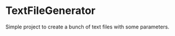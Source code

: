 TextFileGenerator
=================

Simple project to create a bunch of text files with some parameters.
